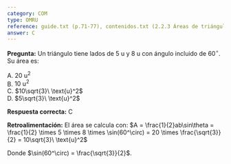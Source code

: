 ```yaml
---
category: COM
type: OMRU
reference: guide.txt (p.71-77), contenidos.txt (2.2.3 Áreas de triángulos)
answer: C
---
```


**Pregunta:**
Un triángulo tiene lados de 5 u y 8 u con ángulo incluido de $60^\circ$. Su área es:

A. $20\ \text{u}^2$  
B. $10\ \text{u}^2$  
C. $10\sqrt{3}\ \text{u}^2$  
D. $5\sqrt{3}\ \text{u}^2$

**Respuesta correcta:** C

**Retroalimentación:**
El área se calcula con:
$A = \frac{1}{2}ab\sin\theta = \frac{1}{2} \times 5 \times 8 \times \sin(60^\circ) = 20 \times \frac{\sqrt{3}}{2} = 10\sqrt{3}\ \text{u}^2$

Donde $\sin(60^\circ) = \frac{\sqrt{3}}{2}$.